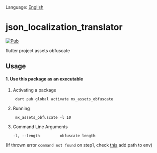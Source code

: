 Language: [English](README.md)

# json_localization_translator
[![Pub](https://img.shields.io/pub/v/mx_assets_obfuscate.svg?style=flat-square)](https://pub.dartlang.org/packages/mx_assets_obfuscate)

flutter project assets obfuscate

## Usage

#### 1. Use this package as an executable
1. Activating a package

        dart pub global activate mx_assets_obfuscate

2. Running

        mx_assets_obfuscate -l 10

3. Command Line Arguments
    ```shell script
    -l, --length         obfuscate length
    ```

(If thrown error `command not found` on step1, check [this](https://dart.cn/tools/pub/cmd/pub-global) add path to env) 
